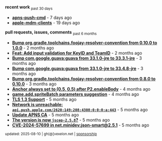 **recent work** <sub>past 30 days</sub>

  - **[apns-push-cmd](https://github.com/petarov/apns-push-cmd)** - 7 days ago
  - **[apple-mdm-clients](https://github.com/petarov/apple-mdm-clients)** - 19 days ago

**pull requests, issues, comments** <sub>past 6 months</sub>

  - **[Bump org.gradle.toolchains.foojay-resolver-convention from 0.10.0 to 1.0.0](https://github.com/petarov/apple-mdm-clients/pull/8#issuecomment-2913071243)** - 2 months ago
  - **[Feat: Add input validation for KeyID and TeamID](https://github.com/petarov/apns-push-cmd/pull/14)** - 2 months ago
  - **[Bump com.google.guava:guava from 33.1.0-jre to 33.3.1-jre](https://github.com/petarov/apple-mdm-clients/pull/6#issuecomment-2835049988)** - 3 months ago
  - **[Bump com.google.guava:guava from 33.1.0-jre to 33.4.8-jre](https://github.com/petarov/apple-mdm-clients/pull/3#issuecomment-2834568299)** - 3 months ago
  - **[Bump org.gradle.toolchains.foojay-resolver-convention from 0.8.0 to 0.10.0](https://github.com/petarov/apple-mdm-clients/pull/1#issuecomment-2834560869)** - 3 months ago
  - **[Anchor always set to (0.5, 0.5) after P2.enableBody](https://github.com/phaserjs/phaser/issues/938)** - 4 months ago
  - **[game.add.spriteBatch parameters suggestion](https://github.com/phaserjs/phaser/issues/1000)** - 4 months ago
  - **[TLS 1.3 Support](https://github.com/eclipse-vertx/vert.x/issues/2729#issuecomment-2701144322)** - 5 months ago
  - **[Network is unreachable: `api.push.apple.com/2620:149:208:4308:0:0:0:a:443`](https://github.com/jchambers/pushy/issues/1044#issuecomment-2698360200)** - 5 months ago
  - **[Update APNS CA](https://github.com/petarov/apns-push-cmd/issues/11)** - 5 months ago
  - **[The version is now `jscep-2.5.8`?](https://github.com/seize-the-dave/jscep/issues/364)** - 5 months ago
  - **[CVE-2024-57699 in net.minidev:json-smart@2.5.1](https://github.com/AzureAD/microsoft-authentication-library-for-java/issues/908#issuecomment-2666788607)** - 5 months ago

<sub>updated: 2025-08-10 | gh(@]vexelon.net | [sponsorship](https://liberapay.com/petarov)</sub>